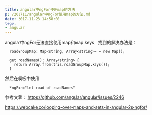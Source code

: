```yaml
---
title: angular中ngFor使用map的方法
p: /201711/angular中ngFor使用map的方法.md
date: 2017-11-23 14:58:00
tags:
- angular
---
```


angular中ngFor无法直接使用map和map.keys，找到的解决办法是：
```
  roadGroupMap: Map<string, Array<string>> = new Map();

  get roadNames(): Array<string> {
    return Array.from(this.roadGroupMap.keys());
  }
```
然后在模板中使用
```
  *ngFor="let road of roadNames"
```

参考文章：
https://github.com/angular/angular/issues/2246


https://webcake.co/looping-over-maps-and-sets-in-angular-2s-ngfor/



